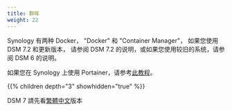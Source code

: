 ```yaml
---
title: 群晖
weight: 22
---
```

Synology 有两种 Docker， "Docker" 和 "Container Manager"， 如果您使用 DSM 7.2 和更新版本， 请参阅 DSM 7.2 的说明，或如果您使用较旧的系统，请参阅 DSM 6 的说明。

如果您在 Synology 上使用 Portainer，请参考[此教程](https://mariushosting.com/how-to-install-rustdesk-on-your-synology-nas/)。

{{% children depth="3" showhidden="true" %}}

DSM 7 請先看[繁體中文](/docs/zh-tw/self-host/rustdesk-server-oss/synology/dsm-7/)版本